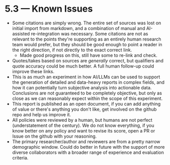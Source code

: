 # 5.3 — Known Issues

- Some citations are simply wrong. The entire set of sources was lost on initial import from markdown, and a combination of manual and AI-assisted re-integration was necessary. Some citations are not as relevant to the points they're supporting as an entirely human research team would prefer, but they should be good enough to point a reader in the right direction, if not directly to the exact correct link. 
    - Made good progress on this, still have some to re-link and check. 
- Quotes/takes based on sources are _generally_ correct, but qualifiers and quote accuracy could be much better. A full human follow-up could improve these links.
- This is as much an experiment in how AI/LLMs can be used to support the generation of detailed and data-heavy reports in complex fields, and how it can potentially turn subjective analysis into actionable data. Conclusions are not guaranteed to be completely objective, but only as close as we can reasonably expect within the scope of this experiment.
- This report is published as an open document, if you can add anything of value or there's anything you don't like, get involved on the github repo and help us improve it.
- All policies were reviewed by a human, but humans are not perfect (understatement of the century). We do not know everything, if you know better on any policy and want to revise its score, open a PR or Issue on the github with your reasoning.
- The primary researcher/author and reviewers are from a pretty narrow demographic window. Could do better in future with the support of more diverse collaborators with a broader range of experience and evaluation criteria.